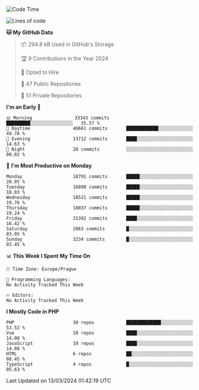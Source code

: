 <!--START_SECTION:waka-->
![Code Time](http://img.shields.io/badge/Code%20Time-1%2C583%20hrs%2058%20mins-blue)

![Lines of code](https://img.shields.io/badge/From%20Hello%20World%20I%27ve%20Written-29.2%20million%20lines%20of%20code-blue)

**🐱 My GitHub Data** 

> 📦 294.8 kB Used in GitHub's Storage 
 > 
> 🏆 9 Contributions in the Year 2024
 > 
> 💼 Opted to Hire
 > 
> 📜 47 Public Repositories 
 > 
> 🔑 51 Private Repositories 
 > 
**I'm an Early 🐤** 

```text
🌞 Morning                33343 commits       █████████░░░░░░░░░░░░░░░░   35.57 % 
🌆 Daytime                46661 commits       ████████████░░░░░░░░░░░░░   49.78 % 
🌃 Evening                13712 commits       ████░░░░░░░░░░░░░░░░░░░░░   14.63 % 
🌙 Night                  20 commits          ░░░░░░░░░░░░░░░░░░░░░░░░░   00.02 % 
```
📅 **I'm Most Productive on Monday** 

```text
Monday                   18791 commits       █████░░░░░░░░░░░░░░░░░░░░   20.05 % 
Tuesday                  16898 commits       █████░░░░░░░░░░░░░░░░░░░░   18.03 % 
Wednesday                18521 commits       █████░░░░░░░░░░░░░░░░░░░░   19.76 % 
Thursday                 18037 commits       █████░░░░░░░░░░░░░░░░░░░░   19.24 % 
Friday                   15392 commits       ████░░░░░░░░░░░░░░░░░░░░░   16.42 % 
Saturday                 2863 commits        █░░░░░░░░░░░░░░░░░░░░░░░░   03.05 % 
Sunday                   3234 commits        █░░░░░░░░░░░░░░░░░░░░░░░░   03.45 % 
```


📊 **This Week I Spent My Time On** 

```text
🕑︎ Time Zone: Europe/Prague

💬 Programming Languages: 
No Activity Tracked This Week

🔥 Editors: 
No Activity Tracked This Week
```

**I Mostly Code in PHP** 

```text
PHP                      38 repos            █████████████░░░░░░░░░░░░   53.52 % 
Vue                      10 repos            ████░░░░░░░░░░░░░░░░░░░░░   14.08 % 
JavaScript               10 repos            ████░░░░░░░░░░░░░░░░░░░░░   14.08 % 
HTML                     6 repos             ██░░░░░░░░░░░░░░░░░░░░░░░   08.45 % 
TypeScript               4 repos             █░░░░░░░░░░░░░░░░░░░░░░░░   05.63 % 
```




 Last Updated on 13/03/2024 01:42:19 UTC
<!--END_SECTION:waka-->
<!--
**AlexKratky/AlexKratky** is a ✨ _special_ ✨ repository because its `README.md` (this file) appears on your GitHub profile.

Here are some ideas to get you started:

- 🔭 I’m currently working on ...
- 🌱 I’m currently learning ...
- 👯 I’m looking to collaborate on ...
- 🤔 I’m looking for help with ...
- 💬 Ask me about ...
- 📫 How to reach me: ...
- 😄 Pronouns: ...
- ⚡ Fun fact: ...
-->
